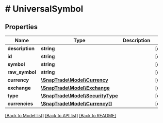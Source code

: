 # # UniversalSymbol

## Properties

Name | Type | Description | Notes
------------ | ------------- | ------------- | -------------
**description** | **string** |  | [optional]
**id** | **string** |  | [optional]
**symbol** | **string** |  | [optional]
**raw_symbol** | **string** |  | [optional]
**currency** | [**\SnapTrade\Model\Currency**](Currency.md) |  | [optional]
**exchange** | [**\SnapTrade\Model\Exchange**](Exchange.md) |  | [optional]
**type** | [**\SnapTrade\Model\SecurityType**](SecurityType.md) |  | [optional]
**currencies** | [**\SnapTrade\Model\Currency[]**](Currency.md) |  | [optional]

[[Back to Model list]](../../README.md#models) [[Back to API list]](../../README.md#endpoints) [[Back to README]](../../README.md)
